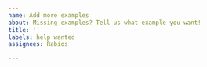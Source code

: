 ```yaml
---
name: Add more examples
about: Missing examples? Tell us what example you want!
title: ''
labels: help wanted
assignees: Rabios

---
```



